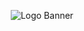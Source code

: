 <p align="center">
<img alt="Logo Banner" src="https://raw.githubusercontent.com/open-emojify/emojify/main/banner/banner.svg?sanitize=true"/>
<br/>
